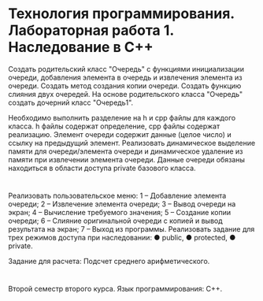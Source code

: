 # Технология программирования. Лабораторная работа 1. Наследование в C++

Создать родительский класс "Очередь" с функциями инициализации очереди, добавления элемента в очередь и извлечения элемента из очереди. Создать метод создания копии очереди. Создать функцию слияния двух очередей. На основе родительского класса "Очередь" создать дочерний класс "Очередь1".

Необходимо выполнить разделение на h и cpp файлы для каждого класса. h файлы содержат определение, cpp файлы содержат реализацию. Элемент очереди содержит данные (целое число) и ссылку на предыдущий элемент. Реализовать динамическое выделение памяти для очереди/элемента очереди и динамическое удаление из памяти при извлечении элемента очереди. Данные очереди обязаны находиться в области доступа private базового класса.
#

Реализовать пользовательское меню: 1 – Добавление элемента очереди; 2 – Извлечение элемента очереди;  3 – Вывод очереди на экран; 4 – Вычисление требуемого значения; 5 – Создание копии очереди; 6 – Слияние оригинальной очереди с копией и вывод результата на экран; 7 – Выход из программы. Реализовать задание для трех режимов доступа при наследовании: ● public, ● protected, ● private.

Задание для расчета: Подсчет среднего арифметического.
#

Второй семестр второго курса. Язык программирования: С++.
